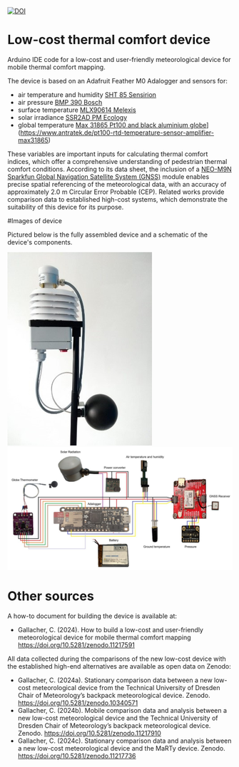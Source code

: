 [![DOI](https://zenodo.org/badge/DOI/10.5281/zenodo.11242382.svg)](https://doi.org/10.5281/zenodo.11242382)

# Low-cost thermal comfort device
Arduino IDE code for a low-cost and user-friendly meteorological device for mobile thermal comfort mapping.

The device is based on an Adafruit Feather M0 Adalogger and sensors for: 
- air temperature and humidity [SHT 85 Sensirion](https://sensirion.com/products/catalog/SHT85)
- air pressure [BMP 390 Bosch](https://www.bosch-sensortec.com/products/environmental-sensors/pressure-sensors/pressure-sensors-bmp390.html)
- surface temperature [MLX90614 Melexis](https://www.melexis.com/en/product/mlx90614/digital-plug-play-infrared-thermometer-to-can)
- solar irradiance [SSR2AD PM Ecology](https://www.measurementsystems.co.uk/docs/SSR2AD_Specification%20EN.pdf)
- global temperature [Max 31865 Pt100 and black aluminium globe]([)](https://www.antratek.de/pt100-rtd-temperature-sensor-amplifier-max31865)

These variables are important inputs for calculating thermal comfort indices, which offer a comprehensive understanding of pedestrian thermal comfort conditions. 
According to its data sheet, the inclusion of a [NEO-M9N Sparkfun Global Navigation Satellite System (GNSS)](https://exp-tech.de/en/products/sparkfun-gps-breakout-neo-m9n-sma-qwiic) module enables precise spatial referencing of the meteorological data, with an accuracy of approximately 2.0 m Circular Error Probable (CEP). Related works provide comparison data to established high-cost systems, which demonstrate the suitability of this device for its purpose.

#Images of device 

Pictured below is the fully assembled device and a schematic of the device's components.

![Alt text](https://github.com/clairegallacher/lowcostthermalcmofortdevice/blob/main/devicefinal.jpg)
![Alt text](https://github.com/clairegallacher/lowcostthermalcmofortdevice/blob/main/deviceschematic.jpg)

# Other sources

A how-to document for building the device is available at: 

- Gallacher, C. (2024). How to build a low-cost and user-friendly meteorological device for mobile thermal comfort mapping https://doi.org/10.5281/zenodo.11217591

All data collected during the comparisons of the new low-cost device with the established high-end alternatives are available as open data on Zenodo:

- Gallacher, C. (2024a). Stationary comparison data between a new low-cost meteorological device from the Technical University of Dresden Chair of Meteorology’s backpack meteorological device. Zenodo.   https://doi.org/10.5281/zenodo.10340571
- Gallacher, C. (2024b). Mobile comparison data and analysis between a new low-cost meteorological device and the Technical University of Dresden Chair of Meteorology’s backpack meteorological device. Zenodo. https://doi.org/10.5281/zenodo.11217910
- Gallacher, C. (2024c). Stationary comparison data and analysis between a new low-cost meteorological device and the MaRTy device. Zenodo. https://doi.org/10.5281/zenodo.11217736 
